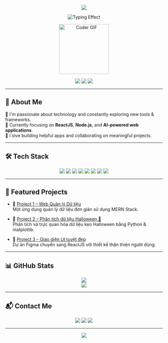 <!-- Banner đầu trang -->
<p align="center">
  <img src="https://capsule-render.vercel.app/api?type=waving&color=0078FF&height=180&section=header&text=Hi,%20I'm%20My%20Huong%20👋&fontSize=38&fontAlign=50&fontColor=ffffff" />
</p>

<!-- Giới thiệu nhanh -->
<p align="center">
  <img src="https://readme-typing-svg.demolab.com?font=Fira+Code&size=28&pause=1000&color=F76D6D&center=true&width=800&lines=🌸+Welcome+to+My+GitHub!;👩‍💻+I'm+My+Huong+%7C+Fullstack+Developer;✨+Passionate+about+AI,+Web+and+Design;🚀+Let%27s+Build+Something+Awesome!" alt="Typing Effect" />
</p>

<!-- GIF minh họa + Badges -->
<p align="center">
  <img src="https://media.giphy.com/media/3oKIPtjElfqwMOTbH2/giphy.gif" width="160" alt="Coder GIF"/>
</p>

<p align="center">
  <img src="https://img.shields.io/badge/Fullstack-blue?style=for-the-badge" />
  <img src="https://img.shields.io/badge/AI%20Enthusiast-ff69b4?style=for-the-badge" />
  <img src="https://img.shields.io/badge/Open%20Source-Lover-green?style=for-the-badge" />
</p>

---

## 🚀 About Me

🌱 I'm passionate about technology and constantly exploring new tools & frameworks.  
🎯 Currently focusing on **ReactJS**, **Node.js**, and **AI-powered web applications**.  
💬 I love building helpful apps and collaborating on meaningful projects.

---

## 🛠️ Tech Stack

<div align="center">
  <img src="https://img.shields.io/badge/-HTML5-E34F26?logo=html5&logoColor=fff" />
  <img src="https://img.shields.io/badge/-CSS3-1572B6?logo=css3&logoColor=fff" />
  <img src="https://img.shields.io/badge/-JavaScript-F7DF1E?logo=javascript&logoColor=222" />
  <img src="https://img.shields.io/badge/-TypeScript-3178C6?logo=typescript&logoColor=fff" />
  <img src="https://img.shields.io/badge/-React-61DAFB?logo=react&logoColor=222" />
  <img src="https://img.shields.io/badge/-Node.js-339933?logo=node.js&logoColor=fff" />
  <img src="https://img.shields.io/badge/-MongoDB-47A248?logo=mongodb&logoColor=fff" />
  <img src="https://img.shields.io/badge/-Python-3776AB?logo=python&logoColor=fff" />
</div>

---

## 📌 Featured Projects

- 🔗 [Project 1 – Web Quản lý Dữ liệu](https://github.com/myhuong27/project1)  
  Một ứng dụng quản lý dữ liệu đơn giản sử dụng MERN Stack.

- 🔗 [Project 2 – Phân tích dữ liệu Halloween 🍬](https://github.com/myhuong27/project2)  
  Phân tích và trực quan hóa dữ liệu kẹo Halloween bằng Python & matplotlib.

- 🔗 [Project 3 – Giao diện UI tuyệt đẹp](https://github.com/myhuong27/project3)  
  Dự án Figma chuyển sang ReactJS với thiết kế thân thiện người dùng.

---

## 📊 GitHub Stats

<p align="center">
  <img src="https://github-readme-stats.vercel.app/api?username=myhuong27&show_icons=true&theme=tokyonight" />
  <br/>
  <img src="https://github-readme-streak-stats.herokuapp.com?user=myhuong27&theme=tokyonight" />
</p>

---

## 📬 Contact Me

<p align="center">
  <a href="mailto:myhuong27@gmail.com"><img src="https://img.shields.io/badge/-Gmail-D14836?style=flat-square&logo=gmail&logoColor=white" /></a>
  <a href="https://www.linkedin.com/in/myhuong27/"><img src="https://img.shields.io/badge/-LinkedIn-0077B5?style=flat-square&logo=linkedin&logoColor=white" /></a>
  <a href="https://facebook.com/myhuong27"><img src="https://img.shields.io/badge/-Facebook-1877F2?style=flat-square&logo=facebook&logoColor=white" /></a>
</p>

---

<p align="center">
  <img src="https://capsule-render.vercel.app/api?type=waving&color=0078FF&height=120&section=footer" />
</p>
